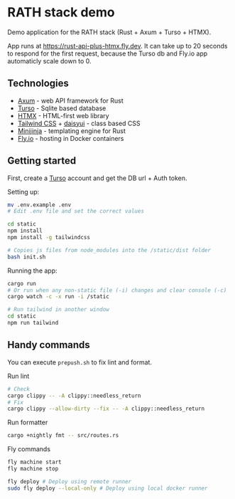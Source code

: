 # RATH stack demo
Demo application for the RATH stack (Rust + Axum + Turso + HTMX).  

App runs at https://rust-api-plus-htmx.fly.dev. It can take up to 20 seconds to respond for the first request, because the Turso db and Fly.io app automaticly scale down to 0.

## Technologies
- [Axum](https://docs.rs/axum/latest/axum/) - web API framework for Rust
- [Turso](https://turso.tech) - Sqlite based database
- [HTMX](https://htmx.org) - HTML-first web library
- [Tailwind CSS](https://tailwindcss.com/) + [daisyui](https://daisyui.com/) - class based CSS
- [Minijinja](https://docs.rs/minijinja/latest/minijinja) - templating engine for Rust
- [Fly.io](https://fly.io/) - hosting in Docker containers

## Getting started
First, create a [Turso](https://turso.tech/) account and get the DB url + Auth token.  

Setting up:
```sh
mv .env.example .env
# Edit .env file and set the correct values

cd static
npm install
npm install -g tailwindcss

# Copies js files from node_modules into the /static/dist folder
bash init.sh 
```

Running the app:
```sh
cargo run
# Or run when any non-static file (-i) changes and clear console (-c)
cargo watch -c -x run -i /static

# Run tailwind in another window
cd static
npm run tailwind
```

## Handy commands
You can execute `prepush.sh` to fix lint and format.

Run lint
```sh
# Check
cargo clippy -- -A clippy::needless_return
# Fix
cargo clippy --allow-dirty --fix -- -A clippy::needless_return
```

Run formatter
```sh
cargo +nightly fmt -- src/routes.rs
```

Fly commands
```sh
fly machine start
fly machine stop

fly deploy # Deploy using remote runner
sudo fly deploy --local-only # Deploy using local docker runner
```
